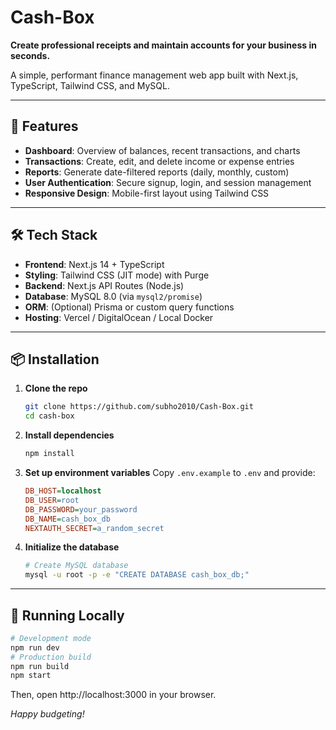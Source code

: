 # Cash-Box

**Create professional receipts and maintain accounts for your business in seconds.**

A simple, performant finance management web app built with Next.js, TypeScript, Tailwind CSS, and MySQL.

---

## 🚀 Features

- **Dashboard**: Overview of balances, recent transactions, and charts
- **Transactions**: Create, edit, and delete income or expense entries
- **Reports**: Generate date-filtered reports (daily, monthly, custom)
- **User Authentication**: Secure signup, login, and session management
- **Responsive Design**: Mobile-first layout using Tailwind CSS

---

## 🛠️ Tech Stack

- **Frontend**: Next.js 14 + TypeScript
- **Styling**: Tailwind CSS (JIT mode) with Purge
- **Backend**: Next.js API Routes (Node.js)
- **Database**: MySQL 8.0 (via `mysql2/promise`)
- **ORM**: (Optional) Prisma or custom query functions
- **Hosting**: Vercel / DigitalOcean / Local Docker

---

## 📦 Installation

1. **Clone the repo**
   ```bash
   git clone https://github.com/subho2010/Cash-Box.git
   cd cash-box
   ```
2. **Install dependencies**
   ```bash
   npm install
   ```
3. **Set up environment variables**
   Copy `.env.example` to `.env` and provide:
   ```ini
   DB_HOST=localhost
   DB_USER=root
   DB_PASSWORD=your_password
   DB_NAME=cash_box_db
   NEXTAUTH_SECRET=a_random_secret
   ```
4. **Initialize the database**
   ```bash
   # Create MySQL database
   mysql -u root -p -e "CREATE DATABASE cash_box_db;"
   ```

---

## 🚀 Running Locally

```bash
# Development mode
npm run dev
# Production build
npm run build
npm start
```

Then, open http://localhost:3000 in your browser.

_Happy budgeting!_
